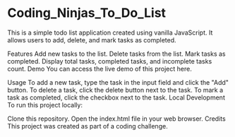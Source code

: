 # Coding_Ninjas_To_Do_List
This is a simple todo list application created using vanilla JavaScript. It allows users to add, delete, and mark tasks as completed.

Features
Add new tasks to the list.
Delete tasks from the list.
Mark tasks as completed.
Display total tasks, completed tasks, and incomplete tasks count.
Demo
You can access the live demo of this project here.

Usage
To add a new task, type the task in the input field and click the "Add" button.
To delete a task, click the delete button next to the task.
To mark a task as completed, click the checkbox next to the task.
Local Development
To run this project locally:

Clone this repository.
Open the index.html file in your web browser.
Credits
This project was created as part of a coding challenge.

